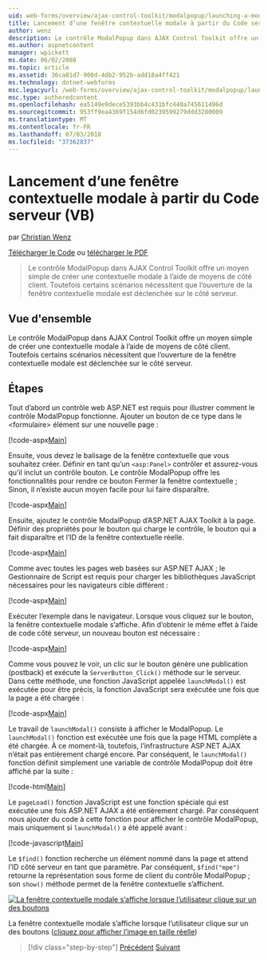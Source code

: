 ```yaml
---
uid: web-forms/overview/ajax-control-toolkit/modalpopup/launching-a-modal-popup-window-from-server-code-vb
title: Lancement d’une fenêtre contextuelle modale à partir du Code serveur (VB) | Microsoft Docs
author: wenz
description: Le contrôle ModalPopup dans AJAX Control Toolkit offre un moyen simple de créer une contextuelle modale à l’aide de moyens de côté client. Toutefois, certains scénarios nécessitent que t...
ms.author: aspnetcontent
manager: wpickett
ms.date: 06/02/2008
ms.topic: article
ms.assetid: 36ca81d7-906d-4db2-952b-add18a4ff421
ms.technology: dotnet-webforms
msc.legacyurl: /web-forms/overview/ajax-control-toolkit/modalpopup/launching-a-modal-popup-window-from-server-code-vb
msc.type: authoredcontent
ms.openlocfilehash: ea5149e9dece5393bb4c431bfc440a745611496d
ms.sourcegitcommit: 953ff9ea4369f154d6fd0239599279ddd3280009
ms.translationtype: MT
ms.contentlocale: fr-FR
ms.lasthandoff: 07/03/2018
ms.locfileid: "37362837"
---
```

<a name="launching-a-modal-popup-window-from-server-code-vb"></a>Lancement d’une fenêtre contextuelle modale à partir du Code serveur (VB)
====================
par [Christian Wenz](https://github.com/wenz)

[Télécharger le Code](http://download.microsoft.com/download/2/4/0/24052038-f942-4336-905b-b60ae56f0dd5/ModalPopup1.vb.zip) ou [télécharger le PDF](http://download.microsoft.com/download/b/6/a/b6ae89ee-df69-4c87-9bfb-ad1eb2b23373/modalpopup1VB.pdf)

> Le contrôle ModalPopup dans AJAX Control Toolkit offre un moyen simple de créer une contextuelle modale à l’aide de moyens de côté client. Toutefois certains scénarios nécessitent que l’ouverture de la fenêtre contextuelle modale est déclenchée sur le côté serveur.


## <a name="overview"></a>Vue d'ensemble

Le contrôle ModalPopup dans AJAX Control Toolkit offre un moyen simple de créer une contextuelle modale à l’aide de moyens de côté client. Toutefois certains scénarios nécessitent que l’ouverture de la fenêtre contextuelle modale est déclenchée sur le côté serveur.

## <a name="steps"></a>Étapes

Tout d’abord un contrôle web ASP.NET est requis pour illustrer comment le contrôle ModalPopup fonctionne. Ajouter un bouton de ce type dans le &lt;formulaire&gt; élément sur une nouvelle page :

[!code-aspx[Main](launching-a-modal-popup-window-from-server-code-vb/samples/sample1.aspx)]

Ensuite, vous devez le balisage de la fenêtre contextuelle que vous souhaitez créer. Définir en tant qu’un `<asp:Panel>` contrôler et assurez-vous qu’il inclut un contrôle bouton. Le contrôle ModalPopup offre les fonctionnalités pour rendre ce bouton Fermer la fenêtre contextuelle ; Sinon, il n’existe aucun moyen facile pour lui faire disparaître.

[!code-aspx[Main](launching-a-modal-popup-window-from-server-code-vb/samples/sample2.aspx)]

Ensuite, ajoutez le contrôle ModalPopup d’ASP.NET AJAX Toolkit à la page. Définir des propriétés pour le bouton qui charge le contrôle, le bouton qui a fait disparaître et l’ID de la fenêtre contextuelle réelle.

[!code-aspx[Main](launching-a-modal-popup-window-from-server-code-vb/samples/sample3.aspx)]

Comme avec toutes les pages web basées sur ASP.NET AJAX ; le Gestionnaire de Script est requis pour charger les bibliothèques JavaScript nécessaires pour les navigateurs cible différent :

[!code-aspx[Main](launching-a-modal-popup-window-from-server-code-vb/samples/sample4.aspx)]

Exécuter l’exemple dans le navigateur. Lorsque vous cliquez sur le bouton, la fenêtre contextuelle modale s’affiche. Afin d’obtenir le même effet à l’aide de code côté serveur, un nouveau bouton est nécessaire :

[!code-aspx[Main](launching-a-modal-popup-window-from-server-code-vb/samples/sample5.aspx)]

Comme vous pouvez le voir, un clic sur le bouton génère une publication (postback) et exécute la `ServerButton_Click()` méthode sur le serveur. Dans cette méthode, une fonction JavaScript appelée `launchModal()` est exécutée pour être précis, la fonction JavaScript sera exécutée une fois que la page a été chargée :

[!code-aspx[Main](launching-a-modal-popup-window-from-server-code-vb/samples/sample6.aspx)]

Le travail de `launchModal()` consiste à afficher le ModalPopup. Le `launchModal()` fonction est exécutée une fois que la page HTML complète a été chargée. À ce moment-là, toutefois, l’infrastructure ASP.NET AJAX n’était pas entièrement chargé encore. Par conséquent, le `launchModal()` fonction définit simplement une variable de contrôle ModalPopup doit être affiché par la suite :

[!code-html[Main](launching-a-modal-popup-window-from-server-code-vb/samples/sample7.html)]

Le `pageLoad()` fonction JavaScript est une fonction spéciale qui est exécutée une fois ASP.NET AJAX a été entièrement chargé. Par conséquent nous ajouter du code à cette fonction pour afficher le contrôle ModalPopup, mais uniquement si `launchModal()` a été appelé avant :

[!code-javascript[Main](launching-a-modal-popup-window-from-server-code-vb/samples/sample8.js)]

Le `$find()` fonction recherche un élément nommé dans la page et attend l’ID côté serveur en tant que paramètre. Par conséquent, `$find("mpe")` retourne la représentation sous forme de client du contrôle ModalPopup ; son `show()` méthode permet de la fenêtre contextuelle s’affichent.


[![La fenêtre contextuelle modale s’affiche lorsque l’utilisateur clique sur un des boutons](launching-a-modal-popup-window-from-server-code-vb/_static/image2.png)](launching-a-modal-popup-window-from-server-code-vb/_static/image1.png)

La fenêtre contextuelle modale s’affiche lorsque l’utilisateur clique sur un des boutons ([cliquez pour afficher l’image en taille réelle](launching-a-modal-popup-window-from-server-code-vb/_static/image3.png))

> [!div class="step-by-step"]
> [Précédent](positioning-a-modalpopup-cs.md)
> [Suivant](using-modalpopup-with-a-repeater-control-vb.md)
